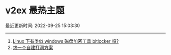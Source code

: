 # v2ex 最热主题

最近更新时间: 2022-09-25 15:03:30

--- 
1. [Linux 下有类似 windows 磁盘加密工具 bitlocker 吗?](https://www.v2ex.com/t/882712) 
2. [求一个自建打洞方案](https://www.v2ex.com/t/882721) 

